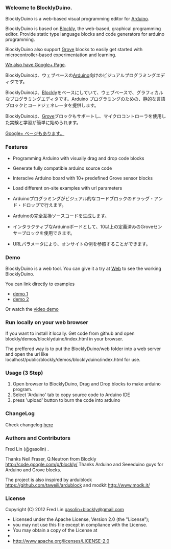 ### Welcome to BlocklyDuino.
BlocklyDuino is a web-based visual programming editor for [Arduino](http://www.arduino.cc/).

BlocklyDuino is based on [Blockly](http://code.google.com/p/blockly/), the web-based, graphical programming editor. Provide static type language blocks and code generators for arduino programming.

BlocklyDuino also support [Grove](http://www.seeedstudio.com/wiki/GROVE_System) blocks to easily get started with microcontroller-based experimentation and learning.

[We also have Google+ Page](https://plus.google.com/111979846292233941175).


BlocklyDuinoは、ウェブベースの[Arduino](http://www.arduino.cc/)向けのビジュアルプログラミングエディタです。

BlocklyDuinoは、[Blockly](http://code.google.com/p/blockly/)をベースにしていて、ウェブベースで、グラフィカルなプログラミングエディタです。Arduino プログラミングのための、静的な言語ブロックとコードジェネレータを提供します。

BlocklyDuinoは、[Grove](http://www.seeedstudio.com/wiki/GROVE_System)ブロックもサポートし、マイクロコントローラを使用した実験と学習が簡単に始められます。

[Google+ ページもあります。](https://plus.google.com/111979846292233941175)

### Features

* Programming Arduino with visually drag and drop code blocks
* Generate fully compatible arduino source code
* Interacive Arduino board with 10+ predefined Grove sensor blocks
* Load different on-site examples with url parameters

* Arduinoプログラミングがビジュアル的なコードブロックのドラッグ・アンド・ドロップで行えます。
* Arduinoの完全互換ソースコードを生成します。
* インタラクティブなArduinoボードとして、10以上の定義済みのGroveセンサーブロックを使用できます。
* URLパラメータにより、オンサイトの例を参照することができます。


### Demo

BlocklyDuino is a web tool. You can give it a try at
[Web](http://www.gasolin.idv.tw/public/blockly/demos/blocklyduino/index.html) to see the working BlocklyDuino.

You can link directly to examples
* [demo 1](http://www.gasolin.idv.tw/public/blockly/demos/blocklyduino/index.html?url=/public/blockly/demos/blocklyduino/examples/blink.xml)
* [demo 2](http://www.gasolin.idv.tw/public/blockly/demos/blocklyduino/index.html?url=/public/blockly/demos/blocklyduino/examples/servo_potentio.xml)

Or watch the [video demo](http://www.youtube.com/watch?v=_swiyXcUvNY)

### Run locally on your web browser

If you want to install it locally. Get code from github and open blockly/demos/blocklyduino/index.html in your browser.

The preffered way is to put the BlocklyDuino/web folder into a web server and open the url like localhost/public/blockly/demos/blocklyduino/index.html for use.

### Usage (3 Step)

1. Open browser to BlocklyDuino, Drag and Drop blocks to make arduino program. 
2. Select 'Arduino' tab to copy source code to Arduino IDE
3. press 'upload' button to burn the code into arduino

### ChangeLog

Check changelog [here](https://github.com/gasolin/BlocklyDuino/blob/master/CHANGELOG.txt)

### Authors and Contributors
Fred Lin (@gasolin) .

Thanks Neil Fraser, Q.Neutron from Blockly http://code.google.com/p/blockly/
Thanks Arduino and Seeeduino guys for Arduino and Grove blocks.

The project is also inspired by arduiblock https://github.com/taweili/ardublock and modkit http://www.modk.it/

### License

Copyright (C) 2012 Fred Lin gasolin+blockly@gmail.com

 * Licensed under the Apache License, Version 2.0 (the "License");
 * you may not use this file except in compliance with the License.
 * You may obtain a copy of the License at
 *
 *   http://www.apache.org/licenses/LICENSE-2.0
